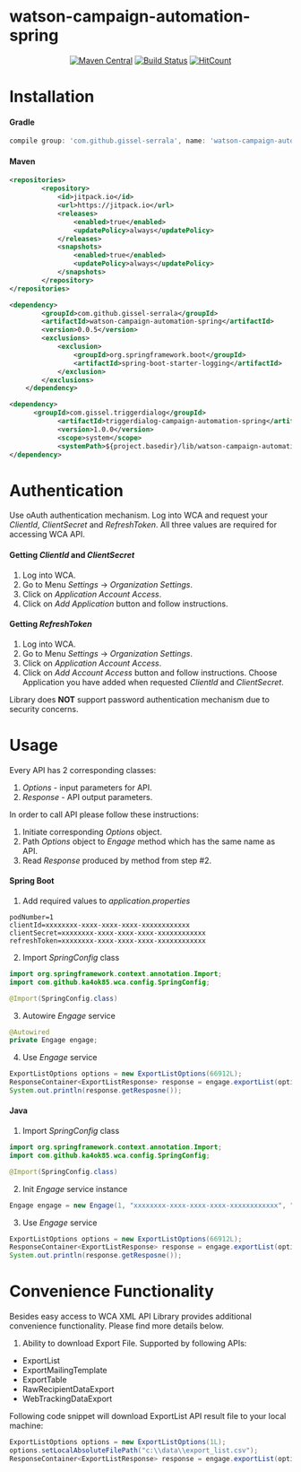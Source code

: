 # watson-campaign-automation-spring

<div align="center">
  
[![Maven Central](https://maven-badges.herokuapp.com/maven-central/com.github.ka4ok85/watson-campaign-automation-spring/badge.svg)](https://maven-badges.herokuapp.com/maven-central/com.github.ka4ok85/watson-campaign-automation-spring)
[![Build Status](https://travis-ci.org/ka4ok85/watson-campaign-automation-spring.svg?branch=master)](https://travis-ci.org/ka4ok85/watson-campaign-automation-spring)
[![HitCount](http://hits.dwyl.io/ka4ok85/watson-campaign-automation-spring.svg)](http://hits.dwyl.io/ka4ok85/watson-campaign-automation-spring)

</div>

# Installation

#### Gradle
```groovy
compile group: 'com.github.gissel-serrala', name: 'watson-campaign-automation-spring', version: '0.0.5'
```

#### Maven
```xml
<repositories>
        <repository>
            <id>jitpack.io</id>
            <url>https://jitpack.io</url>
            <releases>
                <enabled>true</enabled>
                <updatePolicy>always</updatePolicy>
            </releases>
            <snapshots>
                <enabled>true</enabled>
                <updatePolicy>always</updatePolicy>
            </snapshots>
        </repository>
</repositories>

<dependency>
        <groupId>com.github.gissel-serrala</groupId>
        <artifactId>watson-campaign-automation-spring</artifactId>
        <version>0.0.5</version>
        <exclusions>
            <exclusion>
                <groupId>org.springframework.boot</groupId>
                <artifactId>spring-boot-starter-logging</artifactId>
            </exclusion>
        </exclusions>
    </dependency>

<dependency>
      <groupId>com.gissel.triggerdialog</groupId>
            <artifactId>triggerdialog-campaign-automation-spring</artifactId>
            <version>1.0.0</version>
            <scope>system</scope>
            <systemPath>${project.basedir}/lib/watson-campaign-automation-spring.jar</systemPath>
</dependency>
```

# Authentication
Use oAuth authentication mechanism. Log into WCA and request your *ClientId*, *ClientSecret* and *RefreshToken*. All three values are required for accessing WCA API.

#### Getting *ClientId* and *ClientSecret*
1. Log into WCA.
2. Go to Menu *Settings* -> *Organization Settings*.
3. Click on *Application Account Access*.
4. Click on *Add Application* button and follow instructions.

#### Getting *RefreshToken*
1. Log into WCA.
2. Go to Menu *Settings* -> *Organization Settings*.
3. Click on *Application Account Access*.
4. Click on *Add Account Access* button and follow instructions. Choose Application you have added when requested *ClientId* and *ClientSecret*.


Library does **NOT** support password authentication mechanism due to security concerns.


# Usage
Every API has 2 corresponding classes:
1. *Options* - input parameters for API.
2. *Response* - API output parameters.

In order to call API please follow these instructions:

1. Initiate corresponding *Options* object.
2. Path *Options* object to *Engage* method which has the same name as API.
3. Read *Response* produced by method from step #2.

#### Spring Boot
1. Add required values to *application.properties*
```
podNumber=1
clientId=xxxxxxxx-xxxx-xxxx-xxxx-xxxxxxxxxxxx
clientSecret=xxxxxxxx-xxxx-xxxx-xxxx-xxxxxxxxxxxx
refreshToken=xxxxxxxx-xxxx-xxxx-xxxx-xxxxxxxxxxxx
```

2. Import *SpringConfig* class
```java
import org.springframework.context.annotation.Import;
import com.github.ka4ok85.wca.config.SpringConfig;

@Import(SpringConfig.class)
```

3. Autowire *Engage* service
```java
@Autowired
private Engage engage;
```

4. Use *Engage* service
```java
ExportListOptions options = new ExportListOptions(66912L);
ResponseContainer<ExportListResponse> response = engage.exportList(options);
System.out.println(response.getResposne());
```

#### Java
1. Import *SpringConfig* class
```java
import org.springframework.context.annotation.Import;
import com.github.ka4ok85.wca.config.SpringConfig;

@Import(SpringConfig.class)
```

2. Init *Engage* service instance
```java
Engage engage = new Engage(1, "xxxxxxxx-xxxx-xxxx-xxxx-xxxxxxxxxxxx", "xxxxxxxx-xxxx-xxxx-xxxx-xxxxxxxxxxxx", "xxxxxxxx-xxxx-xxxx-xxxx-xxxxxxxxxxxx");
```

3. Use *Engage* service
```java
ExportListOptions options = new ExportListOptions(66912L);
ResponseContainer<ExportListResponse> response = engage.exportList(options);
System.out.println(response.getResposne());
```


# Convenience Functionality
Besides easy access to WCA XML API Library provides additional convenience functionality. Please find more details below.

1. Ability to download Export File. Supported by following APIs:
- ExportList
- ExportMailingTemplate
- ExportTable
- RawRecipientDataExport
- WebTrackingDataExport

Following code snippet will download ExportList API result file to your local machine:

```java
ExportListOptions options = new ExportListOptions(1L);
options.setLocalAbsoluteFilePath("c:\\data\\export_list.csv");
ResponseContainer<ExportListResponse> response = engage.exportList(options);
```
